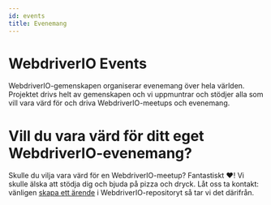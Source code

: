 ```yaml
---
id: events
title: Evenemang
---
```


# WebdriverIO Events

WebdriverIO-gemenskapen organiserar evenemang över hela världen. Projektet drivs helt av gemenskapen och vi uppmuntrar och stödjer alla som vill vara värd för och driva WebdriverIO-meetups och evenemang.

<EventList></EventList>

# Vill du vara värd för ditt eget WebdriverIO-evenemang?

Skulle du vilja vara värd för en WebdriverIO-meetup? Fantastiskt ❤️! Vi skulle älska att stödja dig och bjuda på pizza och dryck. Låt oss ta kontakt: vänligen [skapa ett ärende](https://github.com/webdriverio/webdriverio/issues/new?assignees=&labels=Event+%F0%9F%93%85%2CNeeds+Triaging+%E2%8F%B3&projects=&template=event-proposal.yml&title=%5B%F0%9F%93%85+Event+Suggestion%5D%3A+%3Ctitle%3E) i WebdriverIO-repositoryt så tar vi det därifrån.